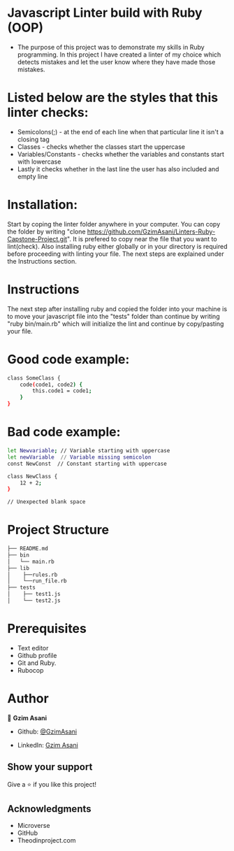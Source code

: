 # Javascript Linter build with Ruby (OOP)

* The purpose of this project was to demonstrate my skills in Ruby programming. In this project I have created a linter of my choice which detects mistakes and let the user know where they have made those mistakes.

# Listed below are the styles that this linter checks:

- Semicolons(;) - at the end of each line when that particular line it isn't a closing tag
- Classes - checks whether the classes start the uppercase
- Variables/Constants - checks whether the variables and constants start with lowercase
- Lastly it checks whether in the last line the user has also included and empty line

# Installation:

Start by coping the linter folder anywhere in your computer. You can copy the folder by writing "clone https://github.com/GzimAsani/Linters-Ruby-Capstone-Project.git". It is prefered to copy near the file that you want to lint(check). Also installing ruby either globally or in your directory is required before proceeding with linting your file. The next steps are explained under the Instructions section.

# Instructions

The next step after installing ruby and copied the folder into your machine is to move your javascript file into the "tests" folder than continue by writing "ruby bin/main.rb" which will initialize the lint and continue by copy/pasting your file.

# Good code example:

```bash
class SomeClass {
    code(code1, code2) {
        this.code1 = code1;
    }
}
```
# Bad code example:
```bash
let Newvariable; // Variable starting with uppercase
let newVariable  // Variable missing semicolon
const NewConst  // Constant starting with uppercase

class NewClass {
    12 + 2;
}

// Unexpected blank space
```

# Project Structure

```bash 
├── README.md
├── bin
│   └── main.rb
├── lib
│    ├──rules.rb
│    └──run_file.rb
├── tests
│    ├── test1.js
│    └── test2.js
```

# Prerequisites
- Text editor
- Github profile
- Git and Ruby.
- Rubocop

# Author

👤 **Gzim Asani**

- Github: [@GzimAsani](https://github.com/GzimAsani)

- LinkedIn: [Gzim Asani](https://www.linkedin.com/in/gzim-asani-83390a17a/)

## Show your support

Give a ⭐️ if you like this project!

## Acknowledgments

- Microverse
- GitHub
- Theodinproject.com
